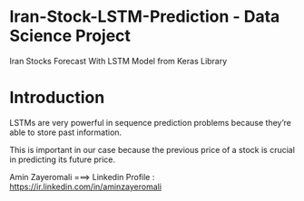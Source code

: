 # Iran-Stock-LSTM-Prediction - Data Science Project
Iran Stocks Forecast With LSTM Model from Keras Library

# Introduction
LSTMs are very powerful in sequence prediction problems because they’re able to store past information.

This is important in our case because the previous price of a stock is crucial in predicting its future price.

Amin Zayeromali   ===> Linkedin Profile : https://ir.linkedin.com/in/aminzayeromali

